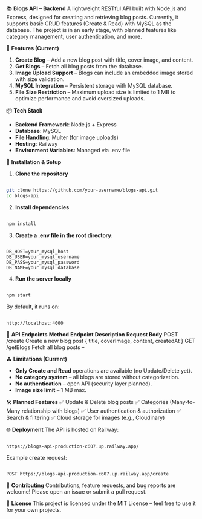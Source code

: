 📚 **Blogs API – Backend**
A lightweight RESTful API built with Node.js and Express, designed for creating and retrieving blog posts.
Currently, it supports basic CRUD features (Create & Read) with MySQL as the database. The project is in an early stage, with planned features like category management, user authentication, and more.

🚀 **Features (Current)**
1. **Create Blog** – Add a new blog post with title, cover image, and content.
2. **Get Blogs** – Fetch all blog posts from the database.
3. **Image Upload Support** – Blogs can include an embedded image stored with size validation.
4. **MySQL Integration** – Persistent storage with MySQL database.
5. **File Size Restriction** – Maximum upload size is limited to 1 MB to optimize performance and avoid oversized uploads.

📦 **Tech Stack**
- **Backend Framework**: Node.js + Express
- **Database**: MySQL
- **File Handling**: Multer (for image uploads)
- **Hosting**: Railway
- **Environment Variables**: Managed via .env file

🔧 **Installation & Setup**
1. **Clone the repository**

```bash

git clone https://github.com/your-username/blogs-api.git
cd blogs-api

```
2. **Install dependencies**

```bash

npm install

```
3. **Create a .env file in the root directory:**

```env

DB_HOST=your_mysql_host
DB_USER=your_mysql_username
DB_PASS=your_mysql_password
DB_NAME=your_mysql_database

```
4. **Run the server locally**

```bash

npm start

```
By default, it runs on:

```arduino

http://localhost:4000

```
📡 **API Endpoints**
**Method**	**Endpoint**	**Description**            **Request Body**
POST	/create	    Create a new blog post	{ title, coverImage, content, createdAt }
GET	    /getBlogs	Fetch all blog posts	–

⚠ **Limitations (Current)**
- **Only Create and Read** operations are available (no Update/Delete yet).
- **No category system** – all blogs are stored without categorization.
- **No authentication** – open API (security layer planned).
- **Image size limit** – 1 MB max.

🛠 **Planned Features**
✅ Update & Delete blog posts
✅ Categories (Many-to-Many relationship with blogs)
✅ User authentication & authorization
✅ Search & filtering
✅ Cloud storage for images (e.g., Cloudinary)

🌐 **Deployment**
The API is hosted on Railway:

```arduino

https://blogs-api-production-c607.up.railway.app/

```
Example create request:

```bash

POST https://blogs-api-production-c607.up.railway.app/create

```
🤝 **Contributing**
Contributions, feature requests, and bug reports are welcome!
Please open an issue or submit a pull request.

📄 **License**
This project is licensed under the MIT License – feel free to use it for your own projects.
